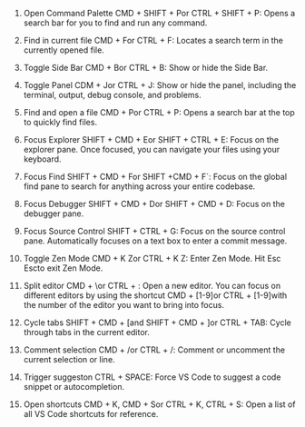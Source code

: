 1. Open Command Palette
CMD + SHIFT + Por CTRL + SHIFT + P: Opens a search bar for you to find and run any command.

2. Find in current file
CMD + For CTRL + F: Locates a search term in the currently opened file.

3. Toggle Side Bar
CMD + Bor CTRL + B: Show or hide the Side Bar.

4. Toggle Panel
CDM + Jor CTRL + J: Show or hide the panel, including the terminal, output, debug console, and problems.

5. Find and open a file
CMD + Por CTRL + P: Opens a search bar at the top to quickly find files.

6. Focus Explorer
SHIFT + CMD + Eor SHIFT + CTRL + E: Focus on the explorer pane. Once focused, you can navigate your files using your keyboard.

7. Focus Find
SHIFT + CMD + For SHIFT +CMD + F`: Focus on the global find pane to search for anything across your entire codebase.

8. Focus Debugger
SHIFT + CMD + Dor SHIFT + CMD + D: Focus on the debugger pane.

9. Focus Source Control
SHIFT + CTRL + G: Focus on the source control pane. Automatically focuses on a text box to enter a commit message.

10. Toggle Zen Mode
CMD + K Zor CTRL + K Z: Enter Zen Mode. Hit Esc Escto exit Zen Mode.

11. Split editor
CMD + \or CTRL + \: Open a new editor. You can focus on different editors by using the shortcut CMD + [1-9]or CTRL + [1-9]with the number of the editor you want to bring into focus.

12. Cycle tabs
SHIFT + CMD + [and SHIFT + CMD + ]or CTRL + TAB: Cycle through tabs in the current editor.

13. Comment selection
CMD + /or CTRL + /: Comment or uncomment the current selection or line.

14. Trigger suggeston
CTRL + SPACE: Force VS Code to suggest a code snippet or autocompletion.

15. Open shortcuts
CMD + K, CMD + Sor CTRL + K, CTRL + S: Open a list of all VS Code shortcuts for reference.